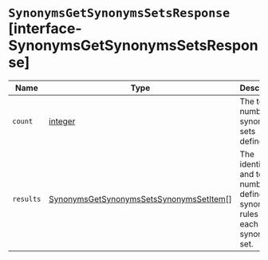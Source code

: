 # `SynonymsGetSynonymsSetsResponse` [interface-SynonymsGetSynonymsSetsResponse]

| Name | Type | Description |
| - | - | - |
| `count` | [integer](./integer.md) | The total number of synonyms sets defined. |
| `results` | [SynonymsGetSynonymsSetsSynonymsSetItem](./SynonymsGetSynonymsSetsSynonymsSetItem.md)[] | The identifier and total number of defined synonym rules for each synonyms set. |
